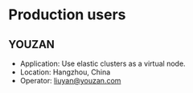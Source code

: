 # Production users

## YOUZAN

- Application: Use elastic clusters as a virtual node.
- Location: Hangzhou, China
- Operator: liuyan@youzan.com
